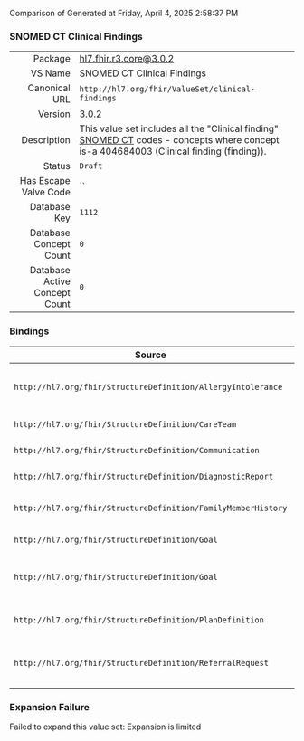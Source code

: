 Comparison of 
Generated at Friday, April 4, 2025 2:58:37 PM

### SNOMED CT Clinical Findings

|      |     |
| ---: | --- |
| Package | hl7.fhir.r3.core@3.0.2 |
| VS Name | SNOMED CT Clinical Findings |
| Canonical URL | `http://hl7.org/fhir/ValueSet/clinical-findings` |
| Version | 3.0.2 |
| Description | This value set includes all the "Clinical finding" [SNOMED CT](http://snomed.info/sct) codes - concepts where concept is-a 404684003 (Clinical finding (finding)). |
| Status | `Draft` |
| Has Escape Valve Code | `` |
| Database Key | `1112` |
| Database Concept Count | `0` |
| Database Active Concept Count | `0` |
### Bindings

| Source | Element | Binding | Strength | Element Short |
| ------ | ------- | ------- | -------- | ------------- |
| `http://hl7.org/fhir/StructureDefinition/AllergyIntolerance` | `AllergyIntolerance.reaction.manifestation` | `http://hl7.org/fhir/ValueSet/clinical-findings` | `Example` | Clinical symptoms/signs associated with the Event |
| `http://hl7.org/fhir/StructureDefinition/CareTeam` | `CareTeam.reasonCode` | `http://hl7.org/fhir/ValueSet/clinical-findings` | `Example` | Why the care team exists |
| `http://hl7.org/fhir/StructureDefinition/Communication` | `Communication.reasonCode` | `http://hl7.org/fhir/ValueSet/clinical-findings` | `Example` | Indication for message |
| `http://hl7.org/fhir/StructureDefinition/DiagnosticReport` | `DiagnosticReport.codedDiagnosis` | `http://hl7.org/fhir/ValueSet/clinical-findings` | `Example` | Codes for the conclusion |
| `http://hl7.org/fhir/StructureDefinition/FamilyMemberHistory` | `FamilyMemberHistory.reasonCode` | `http://hl7.org/fhir/ValueSet/clinical-findings` | `Example` | Why was family member history performed? |
| `http://hl7.org/fhir/StructureDefinition/Goal` | `Goal.description` | `http://hl7.org/fhir/ValueSet/clinical-findings` | `Example` | Code or text describing goal |
| `http://hl7.org/fhir/StructureDefinition/Goal` | `Goal.outcomeCode` | `http://hl7.org/fhir/ValueSet/clinical-findings` | `Example` | What result was achieved regarding the goal? |
| `http://hl7.org/fhir/StructureDefinition/PlanDefinition` | `PlanDefinition.goal.description` | `http://hl7.org/fhir/ValueSet/clinical-findings` | `Example` | Code or text describing the goal |
| `http://hl7.org/fhir/StructureDefinition/ReferralRequest` | `ReferralRequest.reasonCode` | `http://hl7.org/fhir/ValueSet/clinical-findings` | `Example` | Reason for referral / transfer of care request |

### Expansion Failure

Failed to expand this value set: Expansion is limited
